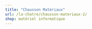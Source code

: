 ```yaml
---
title: "Chausson Matériaux"
url: /la-chatre/chausson-materiaux-2/
shop: matériel informatique
---
```

